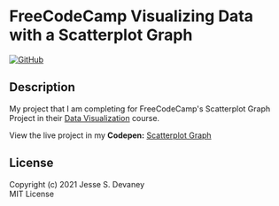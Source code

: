 # FreeCodeCamp Visualizing Data with a Scatterplot Graph

[![GitHub](https://img.shields.io/github/license/jessesdevaney/freecodecamp-scatterplot-graph?style=flat-square)](https://github.com/jessesdevaney/freecodecamp-scatterplot-graph/blob/main/LICENSE)

## Description

My project that I am completing for FreeCodeCamp's Scatterplot Graph Project in their [Data Visualization](https://www.freecodecamp.org/learn/data-visualization/) course.

View the live project in my **Codepen:** [Scatterplot Graph](https://codepen.io/jessesdevaney/full/YzZybRx)

## License

Copyright (c) 2021 Jesse S. Devaney  
MIT License
